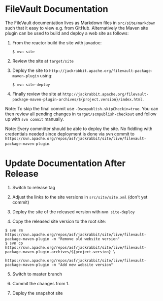 <!--
   Licensed to the Apache Software Foundation (ASF) under one or more
   contributor license agreements.  See the NOTICE file distributed with
   this work for additional information regarding copyright ownership.
   The ASF licenses this file to You under the Apache License, Version 2.0
   (the "License"); you may not use this file except in compliance with
   the License.  You may obtain a copy of the License at

       http://www.apache.org/licenses/LICENSE-2.0

   Unless required by applicable law or agreed to in writing, software
   distributed under the License is distributed on an "AS IS" BASIS,
   WITHOUT WARRANTIES OR CONDITIONS OF ANY KIND, either express or implied.
   See the License for the specific language governing permissions and
   limitations under the License.
  -->

FileVault Documentation
=======================
The FileVault documentation lives as Markdown files in `src/site/markdown` such
that it easy to view e.g. from GitHub. Alternatively the Maven site plugin
can be used to build and deploy a web site as follows:

1. From the reactor build the site with javadoc:

   ````
   $ mvn site
   ````

2. Review the site at `target/site`

3. Deploy the site to `http://jackrabbit.apache.org/filevault-package-maven-plugin` using:

   ````
   $ mvn site-deploy
   ````

4. Finally review the site at `http://jackrabbit.apache.org/filevault-package-maven-plugin-archives/${project.version}/index.html`.


Note: To skip the final commit use `-Dscmpublish.skipCheckin=true`. You can then
review all pending changes in `target/scmpublish-checkout` and follow
up with `svn commit` manually.

Note: Every committer should be able to deploy the site. No fiddling with
credentials needed since deployment is done via svn commit to
`https://svn.apache.org/repos/asf/jackrabbit/site/live/filevault-package-maven-plugin`.


Update Documentation After Release
==================================

1. Switch to release tag

2. Adjust the links to the site versions in `src/site/site.xml` (don't yet commit)

3. Deploy the site of the released version with `mvn site-deploy`

4. Copy the released site version to the root site:

  ```
  $ svn rm https://svn.apache.org/repos/asf/jackrabbit/site/live/filevault-package-maven-plugin -m "Remove old website version"
  $ svn cp https://svn.apache.org/repos/asf/jackrabbit/site/live/filevault-package-maven-plugin-archives/${project.version} \
           https://svn.apache.org/repos/asf/jackrabbit/site/live/filevault-package-maven-plugin -m "Add new website version"
  ```
5. Switch to master branch

6. Commit the changes from 1.

7. Deploy the snapshot site